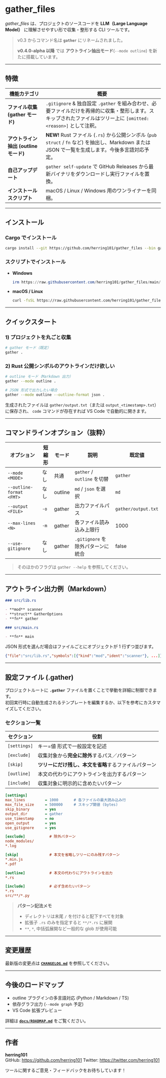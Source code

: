 # gather_files

_gather_files_ は、プロジェクトのソースコードを **LLM（Large Language Model）** に理解させやすい形で収集・整形する CLI ツールです。

> v0.3 からコマンド名は **`gather`** にリネームされました。
>
> **v0.4.0‑alpha 以降** では **アウトライン抽出モード**(`--mode outline`) を新たに搭載しています。

---

## 特徴

| 機能カテゴリ                          | 概要                                                                                                                                                             |
| ------------------------------------- | ---------------------------------------------------------------------------------------------------------------------------------------------------------------- |
| **ファイル収集 (gather モード)**      | `.gitignore` & 独自設定 `.gather` を組み合わせ、必要ファイルだけを再帰的に収集・整形します。スキップされたファイルはツリー上に `[omitted:<reason>]` として注釈。 |
| **アウトライン抽出 (outline モード)** | **NEW!** Rust ファイル (`.rs`) から公開シンボル (`pub struct` / `fn` など) を抽出し、Markdown または JSON で一覧を生成します。今後多言語対応予定。               |
| **自己アップデート**                  | `gather self-update` で GitHub Releases から最新バイナリをダウンロードし実行ファイルを置換。                                                                     |
| **インストールスクリプト**            | macOS / Linux / Windows 用のワンライナーを同梱。                                                                                                                 |

---

## インストール

### Cargo でインストール

```bash
cargo install --git https://github.com/herring101/gather_files --bin gather --force
```

### スクリプトでインストール

- **Windows**
  ```powershell
  irm https://raw.githubusercontent.com/herring101/gather_files/main/install.ps1 | iex
  ```
- **macOS / Linux**
  ```bash
  curl -fsSL https://raw.githubusercontent.com/herring101/gather_files/main/install.sh | sh
  ```

---

## クイックスタート

### 1) プロジェクトを丸ごと収集

```bash
# gather モード（既定）
gather .
```

### 2) Rust 公開シンボルのアウトラインだけ欲しい

```bash
# outline モード（Markdown 出力）
gather --mode outline .

# JSON 形式で出力したい場合
gather --mode outline --outline-format json .
```

生成されたファイルは `gather/output.txt`（または `output_<timestamp>.txt`）に保存され、
`code` コマンドが存在すれば VS Code で自動的に開きます。

---

## コマンドラインオプション（抜粋）

| オプション               | 短縮形 | モード  | 説明                              | 既定値              |
| ------------------------ | ------ | ------- | --------------------------------- | ------------------- |
| `--mode <MODE>`          | なし   | 共通    | `gather` / `outline` を切替       | `gather`            |
| `--outline-format <FMT>` | なし   | outline | `md` / `json` を選択              | `md`                |
| `--output <FILE>`        | `-o`   | gather  | 出力ファイルパス                  | `gather/output.txt` |
| `--max-lines <N>`        | `-m`   | gather  | 各ファイル読み込み上限行          | 1000                |
| `--use-gitignore`        | なし   | gather  | `.gitignore` を除外パターンに統合 | false               |

> そのほかのフラグは `gather --help` を参照してください。

---

## アウトライン出力例（Markdown）

```markdown
### src/lib.rs

- **mod** scanner
- **struct** GatherOptions
- **fn** gather

### src/main.rs

- **fn** main
```

JSON 形式を選んだ場合はファイルごとにオブジェクトが 1 行ずつ並びます。

```json
{"file":"src/lib.rs","symbols":[{"kind":"mod","ident":"scanner"}, ...]}
```

---

## 設定ファイル (.gather)

プロジェクトルートに **`.gather`** ファイルを置くことで挙動を詳細に制御できます。  
初回実行時に自動生成されるテンプレートを編集するか、以下を参考にカスタマイズしてください。

### セクション一覧

| セクション   | 役割                                                 |
| ------------ | ---------------------------------------------------- |
| `[settings]` | キー=値 形式で一般設定を記述                         |
| `[exclude]`  | 収集対象から**完全に除外**するパス／パターン         |
| `[skip]`     | **ツリーにだけ残し、本文を省略**するファイルパターン |
| `[outline]`  | 本文の代わりにアウトラインを出力するパターン         |
| `[include]`  | 収集対象に明示的に含めたいパターン                   |

```ini
[settings]
max_lines         = 1000       # 各ファイルの最大読み込み行
max_file_size     = 500000     # スキップ閾値 (bytes)
skip_binary       = yes
output_dir        = gather
use_timestamp     = no
open_output       = yes
use_gitignore     = yes

[exclude]           # 除外パターン
node_modules/
*.log

[skip]              # 本文を省略しツリーにのみ残すパターン
*.min.js
*.pdf

[outline]           # 本文の代わりにアウトラインを出力
*.rs

[include]           # 必ず含めたいパターン
*.rs
src/**/*.py
```

> **パターン記法メモ**
>
> - ディレクトリは末尾 `/` を付けると配下すべてを対象
> - 拡張子 `.rs` のみを指定すると `**/*.rs` に展開
> - `**`, `*`, 中括弧展開など一般的な glob が使用可能

---

## 変更履歴

最新版の変更点は **[`CHANGELOG.md`](./CHANGELOG.md)** を参照してください。

---

## 今後のロードマップ

- outline プラグインの多言語対応 (Python / Markdown / TS)
- 依存グラフ出力 (`--mode graph` 予定)
- VS Code 拡張プレビュー

詳細は **[`docs/ROADMAP.md`](./docs/ROADMAP.md)** をご覧ください。

---

## 作者

**herring101**  
GitHub: <https://github.com/herring101>
Twitter: <https://twitter.com/herring101>

ツールに関するご意見・フィードバックをお待ちしています！
